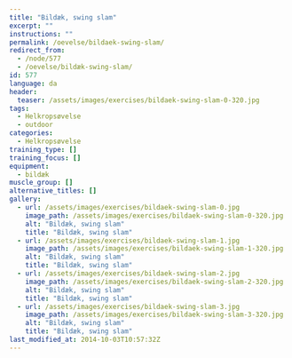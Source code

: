 ```yaml
---
title: "Bildæk, swing slam"
excerpt: ""
instructions: ""
permalink: /oevelse/bildaek-swing-slam/
redirect_from:
  - /node/577
  - /oevelse/bildæk-swing-slam/
id: 577
language: da
header:
  teaser: /assets/images/exercises/bildaek-swing-slam-0-320.jpg
tags:
  - Helkropsøvelse
  - outdoor
categories:
  - Helkropsøvelse
training_type: []
training_focus: []
equipment:
  - bildæk
muscle_group: []
alternative_titles: []
gallery:
  - url: /assets/images/exercises/bildaek-swing-slam-0.jpg
    image_path: /assets/images/exercises/bildaek-swing-slam-0-320.jpg
    alt: "Bildæk, swing slam"
    title: "Bildæk, swing slam"
  - url: /assets/images/exercises/bildaek-swing-slam-1.jpg
    image_path: /assets/images/exercises/bildaek-swing-slam-1-320.jpg
    alt: "Bildæk, swing slam"
    title: "Bildæk, swing slam"
  - url: /assets/images/exercises/bildaek-swing-slam-2.jpg
    image_path: /assets/images/exercises/bildaek-swing-slam-2-320.jpg
    alt: "Bildæk, swing slam"
    title: "Bildæk, swing slam"
  - url: /assets/images/exercises/bildaek-swing-slam-3.jpg
    image_path: /assets/images/exercises/bildaek-swing-slam-3-320.jpg
    alt: "Bildæk, swing slam"
    title: "Bildæk, swing slam"
last_modified_at: 2014-10-03T10:57:32Z
---
```

